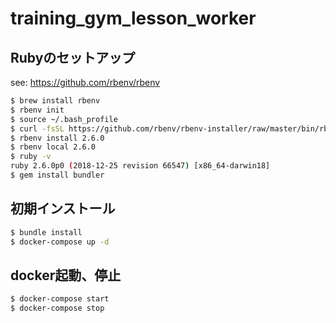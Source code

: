 # training_gym_lesson_worker

## Rubyのセットアップ

see: https://github.com/rbenv/rbenv
```bash
$ brew install rbenv
$ rbenv init
$ source ~/.bash_profile
$ curl -fsSL https://github.com/rbenv/rbenv-installer/raw/master/bin/rbenv-doctor | bash
$ rbenv install 2.6.0
$ rbenv local 2.6.0
$ ruby -v
ruby 2.6.0p0 (2018-12-25 revision 66547) [x86_64-darwin18]
$ gem install bundler
```

## 初期インストール

```bash
$ bundle install
$ docker-compose up -d
```

## docker起動、停止

```bash
$ docker-compose start
$ docker-compose stop
